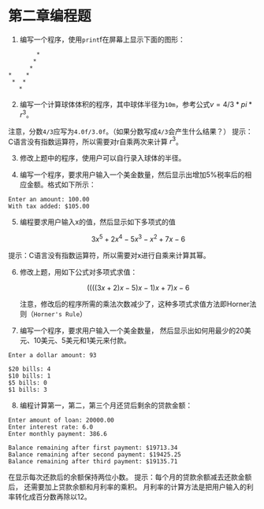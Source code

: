 # 第二章编程题

1. 编写一个程序，使用`print`f在屏幕上显示下面的图形：
```
        *
       *
      *
*    *
 *  *
   *
```



2. 编写一个计算球体体积的程序，其中球体半径为`10m`，参考公式$v=4/3*pi*r^3$。

​      注意，分数`4/3`应写为`4.0f/3.0f`。（如果分数写成`4/3`会产生什么结果？） 提示：C语言没有指数运算符，所以需要对r自乘两次来计算 $r^3$。




3. 修改上题中的程序，使用户可以自行录入球体的半径。

   


4. 编写一个程序，要求用户输入一个美金数量，然后显示出增加5%税率后的相应金额。格式如下所示：
```
Enter an amount: 100.00
With tax added: $105.00   
```



5. 编程要求用户输入x的值，然后显示如下多项式的值

   $$3x^5+2x^4-5x^3-x^2+7x-6$$

提示：C语言没有指数运算符，所以需要对x进行自乘来计算其幂。




6. 修改上题，用如下公式对多项式求值：
   
    $$((((3x+2)x-5)x-1)x+7)x-6$$

   注意，修改后的程序所需的乘法次数减少了，这种多项式求值方法即Horner法则（`Horner's Rule`）
   
   


7. 编写一个程序，要求用户输入一个美金数量， 然后显示出如何用最少的20美元、10美元、5美元和1美元来付款。
```
Enter a dollar amount: 93

$20 bills: 4
$10 bills: 1
$5 bills: 0
$1 bills: 3   
```



8. 编程计算第一，第二，第三个月还贷后剩余的贷款金额：

```
Enter amount of loan: 20000.00
Enter interest rate: 6.0
Enter monthly payment: 386.6

Balance remaining after first payment: $19713.34
Balance remaining after second payment: $19425.25
Balance remaining after third payment: $19135.71

```

在显示每次还款后的余额保持两位小数。 提示：每个月的贷款余额减去还款金额后， 还需要加上贷款余额和月利率的乘积。 月利率的计算方法是把用户输入的利率转化成百分数再除以12。